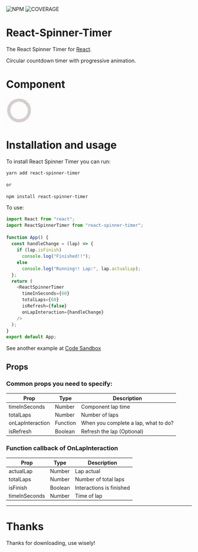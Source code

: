 ![NPM](https://img.shields.io/npm/v/react-spinner-timer.svg)
![COVERAGE](https://img.shields.io/codacy/coverage/react-spinner-timer)


# React-Spinner-Timer

The React Spinner Timer for [React](https://reactjs.com).

Circular countdown timer with progressive animation.

# Component

![React Spinner Timer](https://github.com/danielcsbatista/react-spinner-time/blob/assets/exempleSpinnerTimer.gif)

# Installation and usage

To install React Spinner Timer you can run:

```
yarn add react-spinner-timer

or

npm install react-spinner-timer
```

To use:

```js
import React from "react";
import ReactSpinnerTimer from "react-spinner-timer";

function App() {
  const handleChange = (lap) => {
    if (lap.isFinish)
      console.log("Finished!!");
    else
      console.log("Running!! Lap:", lap.actualLap);
  };
  return (
    <ReactSpinnerTimer
      timeInSeconds={60}
      totalLaps={60}
      isRefresh={false}
      onLapInteraction={handleChange}
    />
  );
}
export default App;

```
See another example at [Code Sandbox](https://codesandbox.io/s/sweet-blackwell-ysxfn?file=/src/App.tsx)


## Props

### Common props you need to specify:
| Prop              | Type     | Description                           |
|-------------------|----------|---------------------------------------|
| timeInSeconds     | Number   | Component lap time                    |
| totalLaps         | Number   | Number of laps                        |
| onLapInteraction  | Function | When you complete a lap, what to do?  |
| isRefresh         | Boolean  | Refresh the lap (Optional)            |

### Function callback of OnLapInteraction
| Prop              | Type     | Description                           |
|-------------------|----------|---------------------------------------|
| actualLap         | Number   | Lap actual                            |
| totalLaps         | Number   | Number of total laps                  |
| isFinish          | Boolean  | Interactions is finished              |
| timeInSeconds     | Number   | Time of lap                           |

---

# Thanks

Thanks for downloading, use wisely!
